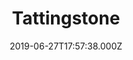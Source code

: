 ---
date: 2019-06-27T17:57:38.000Z
title: Tattingstone
latitude: 51.99175147709175
longitude: 1.109619140625
category: checkin
---